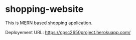 # shopping-website
This is MERN based shopping application.


Deployement URL:
https://cpsc2650project.herokuapp.com/
